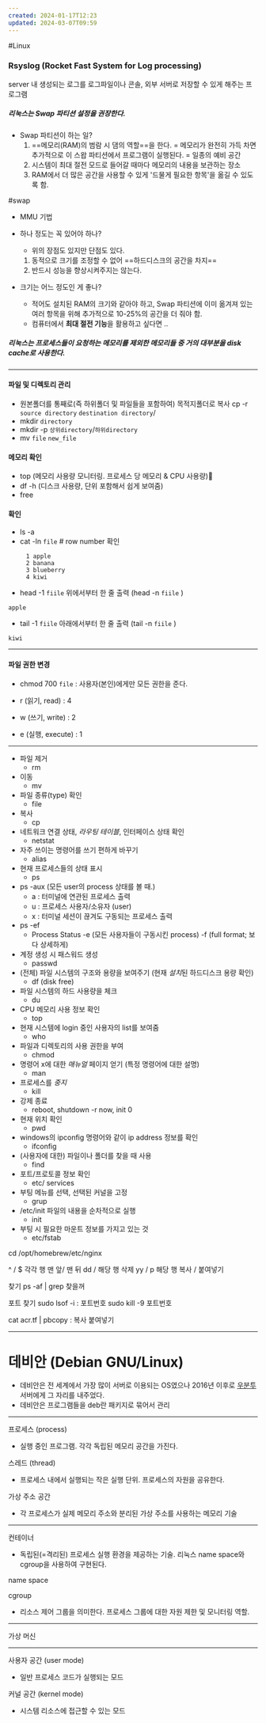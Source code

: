 ```yaml
---
created: 2024-01-17T12:23
updated: 2024-03-07T09:59
---
```

#Linux

### Rsyslog (Rocket Fast System for Log processing)
server 내 생성되는 로그를 로그파일이나 콘솔, 외부 서버로 저장할 수 있게 해주는 프로그램


##### 리눅스는 Swap 파티션 설정을 권장한다.

- Swap 파티션이 하는 일? 
	1. ==메모리(RAM)의 범람 시 댐의 역할==을 한다. = 메모리가 완전히 가득 차면 추가적으로 이 스왑 파티션에서 프로그램이 실행된다. = 일종의 예비 공간
	2. 시스템이 최대 절전 모드로 들어갈 때마다 메모리의 내용을 보관하는 장소
	3. RAM에서 더 많은 공간을 사용할 수 있게 '드물게 필요한 항목'을 옮길 수 있도록 함.

#swap

- MMU 기법


- 하나 정도는 꼭 있어야 하나?
	- 위의 장점도 있지만 단점도 있다.
	1. 동적으로 크기를 조정할 수 없어 ==하드디스크의 공간을 차지==
	2. 반드시 성능을 향상시켜주지는 않는다.

- 크기는 어느 정도인 게 좋나?
	- 적어도 설치된 RAM의 크기와 같아야 하고, Swap 파티션에 이미 옮겨져 있는 여러 항목을 위해 추가적으로 10-25%의 공간을 더 줘야 함.
	- 컴퓨터에서 **최대 절전 기능**을 활용하고 싶다면 ..

##### 리눅스는 프로세스들이 요청하는 메모리를 제외한 메모리들 중 거의 대부분을 disk cache로 사용한다.

---
#### 파일 및 디렉토리 관리
- 원본폴더를 통째로(즉 하위폴더 및 파일들을 포함하여) 목적지폴더로 복사
	cp -r `source directory` `destination directory`/
- mkdir `directory`
- mkdir -p `상위directory`/`하위directory`
- mv `file` `new_file`

#### 메모리 확인
- top (메모리 사용량 모니터링. 프로세스 당 메모리 & CPU 사용량)
- df -h (디스크 사용량, 단위 포함해서 쉽게 보여줌)
- free

#### 확인
- ls -a
- cat -ln `file` # row number 확인
```vim
     1 apple
     2 banana
     3 blueberry
     4 kiwi
```
- head -1 `fiile`
위에서부터 한 줄 출력 (head -n `fiile` )
```vim
apple
```

- tail -1 `fiile`
아래에서부터 한 줄 출력 (tail -n `fiile` )
```vim
kiwi
```

---
#### 파일 권한 변경
- chmod 700 `file` 
	: 사용자(본인)에게만 모든 권한을 준다.

- r (읽기, read) : 4
- w (쓰기, write) : 2
- e (실행, execute) : 1

---
- 파일 제거
	- rm
- 이동 
	- mv
- 파일 종류(type) 확인
	- file
- 복사
	- cp
- 네트워크 연결 상태, *라우팅 테이블*, 인터페이스 상태 확인
	- netstat
- 자주 쓰이는 명령어를 쓰기 편하게 바꾸기 
	- alias
- 현재 프로세스들의 상태 표시
	- ps
- ps -aux (모든 user의 process 상태를 볼 때.)
	- a : 터미널에 연관된 프로세스 출력
	- u : 프로세스 사용자/소유자 (user)
	- x : 터미널 세션이 끊겨도 구동되는 프로세스 출력
- ps -ef
	- Process Status -e (모든 사용자들이 구동시킨 process) -f (full format; 보다 상세하게)
- 계정 생성 시 패스워드 생성
	- passwd
- (전체) 파일 시스템의 구조와 용량을 보여주기 (현재 *설치*된 하드디스크 용량 확인)
	- df (disk free)
- 파일 시스템의 하드 사용량을 체크
	- du
- CPU 메모리 사용 정보 확인
	- top
- 현재 시스템에 login 중인 사용자의 list를 보여줌
	- who
- 파일과 디렉토리의 사용 권한을 부여
	- chmod
- 명령어 x에 대한 *매뉴얼* 페이지 얻기 (특정 명령어에 대한 설명)
	- man
- 프로세스를 *중지*
	- kill
- 강제 종료
	- reboot, shutdown -r now, init 0
- 현재 위치 확인 
	- pwd
- windows의 ipconfig 명령어와 같이 ip address 정보를 확인
	- ifconfig
- (사용자에 대한) 파일이나 폴더를 찾을 때 사용
	- find
- 포트/프로토콜 정보 확인
	- etc/ services
- 부팅 메뉴를 선택, 선택된 커널을 고정 
	- grup
- /etc/init 파일의 내용을 순차적으로 실행
	- init
- 부팅 시 필요한 마운트 정보를 가지고 있는 것
	- etc/fstab



cd /opt/homebrew/etc/nginx 

^ / $ 각각 행 맨 앞/ 맨 뒤
dd / 해당 행 삭제
yy / p 해당 행 복사 / 붙여넣기

찾기
ps -af | grep 찾을꺼

포트 찾기
sudo lsof -i : 포트번호
sudo kill -9 포트번호

cat acr.tf | pbcopy : 복사 붙여넣기

---
# 데비안 (Debian GNU/Linux)


- 데비안은 전 세계에서 가장 많이 서버로 이용되는 OS였으나 2016년 이후로 [우분투](https://namu.wiki/w/%EC%9A%B0%EB%B6%84%ED%88%AC "우분투")서버에게 그 자리를 내주었다.
- 데비안은 프로그램들을 deb란 패키지로 묶어서 관리

---
프로세스 (process)
- 실행 중인 프로그램. 각각 독립된 메모리 공간을 가진다.

스레드 (thread)
- 프로세스 내에서 실행되는 작은 실행 단위. 프로세스의 자원을 공유한다.

가상 주소 공간
- 각 프로세스가 실제 메모리 주소와 분리된 가상 주소를 사용하는 메모리 기술
---
컨테이너
- 독립된(=격리된) 프로세스 실행 환경을 제공하는 기술.
리눅스 name space와 cgroup을 사용하여 구현된다.

name space

cgroup
- 리소스 제어 그룹을 의미한다. 프로세스 그룹에 대한 자원 제한 및 모니터링 역할.

---
가상 머신

---
사용자 공간 (user mode)
- 일반 프로세스 코드가 실행되는 모드

커널 공간 (kernel mode)
- 시스템 리소스에 접근할 수 있는 모드

